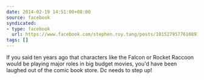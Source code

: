 ```yaml
---
date: 2014-02-19 14:51:00+08:00
source: facebook
syndicated:
- type: facebook
  url: https://www.facebook.com/stephen.roy.tang/posts/10152795776108912
tags: []
---
```


If you said ten years ago that characters like the Falcon or Rocket Raccoon would be playing major roles in big budget movies, you'd have been laughed out of the comic book store. Dc needs to step up!